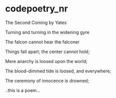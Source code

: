 # codepoetry_nr

The Second Coming by Yates

Turning and turning in the widening gyre

The falcon cannot hear the falconer

Things fall apart; the center cannot hold;

Mere anarchy is loosed upon the world;

The blood-dimmed tide is loosed, and everywhere;

The ceremony of innocence is drowned;

..this is a poem...
